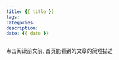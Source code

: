 ```yaml
---
title: {{ title }}
tags:
categories:
description:
date: {{ date }}
---
```


点击阅读前文前, 首页能看到的文章的简短描述

<!-- more -->
<!-- markdownlint-disable MD041 MD002--> 